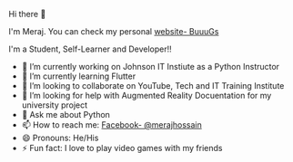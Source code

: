  Hi there 👋
 
I'm Meraj. You can check my personal [website- BuuuGs](https://www.buuugs.me/)


I'm a Student, Self-Learner and Developer!!


- 🔭 I’m currently working on Johnson IT Instiute as a Python Instructor
- 🌱 I’m currently learning Flutter
- 👯 I’m looking to collaborate on YouTube, Tech and IT Training Institute
- 🤔 I’m looking for help with Augmented Reality Docuentation for my university project
- 💬 Ask me about Python
- 📫 How to reach me: [Facebook- @merajhossain](https://www.facebook.com/meraj.hossain.028)
- 😄 Pronouns: He/His
- ⚡ Fun fact: I love to play video games with my friends


